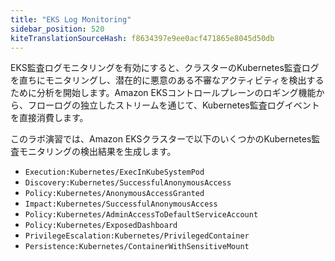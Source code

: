 ```yaml
---
title: "EKS Log Monitoring"
sidebar_position: 520
kiteTranslationSourceHash: f8634397e9ee0acf471865e8045d50db
---
```


EKS監査ログモニタリングを有効にすると、クラスターのKubernetes監査ログを直ちにモニタリングし、潜在的に悪意のある不審なアクティビティを検出するために分析を開始します。Amazon EKSコントロールプレーンのロギング機能から、フローログの独立したストリームを通じて、Kubernetes監査ログイベントを直接消費します。

このラボ演習では、Amazon EKSクラスターで以下のいくつかのKubernetes監査モニタリングの検出結果を生成します。

- `Execution:Kubernetes/ExecInKubeSystemPod`
- `Discovery:Kubernetes/SuccessfulAnonymousAccess`
- `Policy:Kubernetes/AnonymousAccessGranted`
- `Impact:Kubernetes/SuccessfulAnonymousAccess`
- `Policy:Kubernetes/AdminAccessToDefaultServiceAccount`
- `Policy:Kubernetes/ExposedDashboard`
- `PrivilegeEscalation:Kubernetes/PrivilegedContainer`
- `Persistence:Kubernetes/ContainerWithSensitiveMount`

